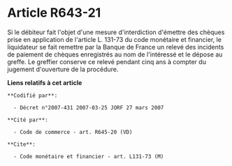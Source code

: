 # Article R643-21

Si le débiteur fait l'objet d'une mesure d'interdiction d'émettre des chèques prise en application de l'article L. 131-73 du
code monétaire et financier, le liquidateur se fait remettre par la Banque de France un relevé des incidents de paiement de
chèques enregistrés au nom de l'intéressé et le dépose au greffe. Le greffier conserve ce relevé pendant cinq ans à compter
du jugement d'ouverture de la procédure.

**Liens relatifs à cet article**

	**Codifié par**:

	  - Décret n°2007-431 2007-03-25 JORF 27 mars 2007

	**Cité par**:

	  - Code de commerce - art. R645-20 (VD)

	**Cite**:

	  - Code monétaire et financier - art. L131-73 (M)
